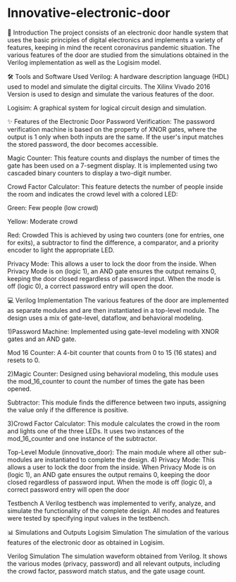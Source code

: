 # Innovative-electronic-door
📖 Introduction
The project consists of an electronic door handle system that uses the basic principles of digital electronics and implements a variety of features, keeping in mind the recent coronavirus pandemic situation. The various features of the door are studied from the simulations obtained in the Verilog implementation as well as the Logisim model.

🛠️ Tools and Software Used
Verilog: A hardware description language (HDL) used to model and simulate the digital circuits. The Xilinx Vivado 2016 Version is used to design and simulate the various features of the door.

Logisim: A graphical system for logical circuit design and simulation.

✨ Features of the Electronic Door
Password Verification: The password verification machine is based on the property of XNOR gates, where the output is 1 only when both inputs are the same. If the user's input matches the stored password, the door becomes accessible.

Magic Counter: This feature counts and displays the number of times the gate has been used on a 7-segment display. It is implemented using two cascaded binary counters to display a two-digit number.

Crowd Factor Calculator: This feature detects the number of people inside the room and indicates the crowd level with a colored LED:

Green: Few people (low crowd)

Yellow: Moderate crowd

Red: Crowded This is achieved by using two counters (one for entries, one for exits), a subtractor to find the difference, a comparator, and a priority encoder to light the appropriate LED.

Privacy Mode: This allows a user to lock the door from the inside. When Privacy Mode is on (logic 1), an AND gate ensures the output remains 0, keeping the door closed regardless of password input. When the mode is off (logic 0), a correct password entry will open the door.

💻 Verilog Implementation
The various features of the door are implemented as separate modules and are then instantiated in a top-level module. The design uses a mix of gate-level, dataflow, and behavioral modeling.

1)Password Machine: Implemented using gate-level modeling with XNOR gates and an AND gate.

Mod 16 Counter: A 4-bit counter that counts from 0 to 15 (16 states) and resets to 0.



2)Magic Counter: Designed using behavioral modeling, this module uses the mod_16_counter to count the number of times the gate has been opened.



Subtractor: This module finds the difference between two inputs, assigning the value only if the difference is positive.


3)Crowd Factor Calculator: This module calculates the crowd in the room and lights one of the three LEDs. It uses two instances of the mod_16_counter and one instance of the subtractor.

Top-Level Module (innovative_door): The main module where all other sub-modules are instantiated to complete the design.
4) Privacy Mode: This allows a user to lock the door from the inside. When Privacy Mode is on (logic 1), an AND gate ensures the output remains 0, keeping the door closed regardless of password input. When the mode is off (logic 0), a correct password entry will open the door


Testbench
A Verilog testbench was implemented to verify, analyze, and simulate the functionality of the complete design. All modes and features were tested by specifying input values in the testbench.

📊 Simulations and Outputs
Logisim Simulation
The simulation of the various features of the electronic door as obtained in Logisim.


Verilog Simulation
The simulation waveform obtained from Verilog. It shows the various modes (privacy, password) and all relevant outputs, including the crowd factor, password match status, and the gate usage count.

